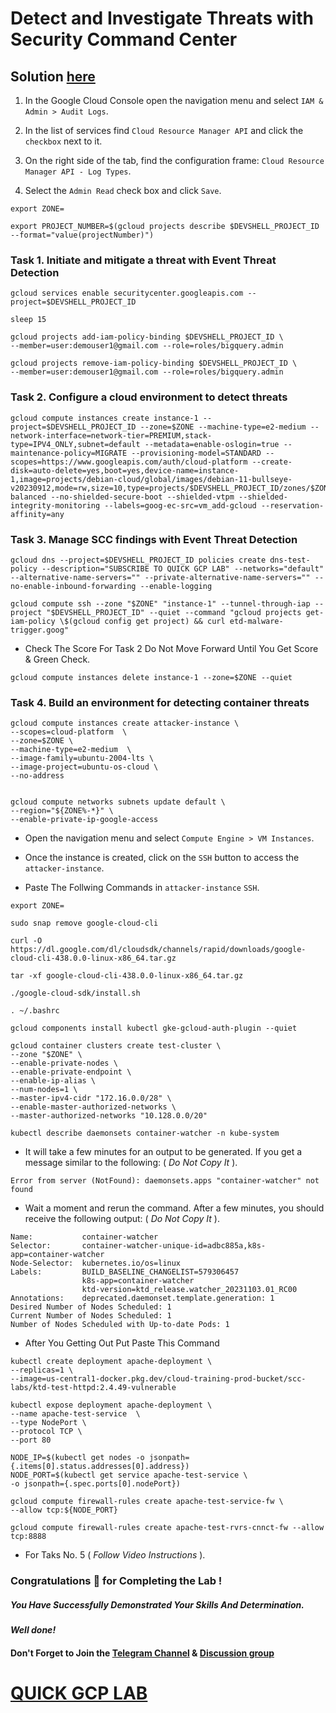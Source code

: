 # Detect and Investigate Threats with Security Command Center

## Solution [here]()

1. In the Google Cloud Console open the navigation menu and select `IAM & Admin > Audit Logs`.

2. In the list of services find `Cloud Resource Manager API` and click the `checkbox` next to it.

3. On the right side of the tab, find the configuration frame: `Cloud Resource Manager API - Log Types`.

4. Select the `Admin Read` check box and click `Save`.

```
export ZONE=
```
```
export PROJECT_NUMBER=$(gcloud projects describe $DEVSHELL_PROJECT_ID --format="value(projectNumber)")
```

### Task 1. Initiate and mitigate a threat with Event Threat Detection
```
gcloud services enable securitycenter.googleapis.com --project=$DEVSHELL_PROJECT_ID

sleep 15

gcloud projects add-iam-policy-binding $DEVSHELL_PROJECT_ID \
--member=user:demouser1@gmail.com --role=roles/bigquery.admin

gcloud projects remove-iam-policy-binding $DEVSHELL_PROJECT_ID \
--member=user:demouser1@gmail.com --role=roles/bigquery.admin
```
### Task 2. Configure a cloud environment to detect threats

```
gcloud compute instances create instance-1 --project=$DEVSHELL_PROJECT_ID --zone=$ZONE --machine-type=e2-medium --network-interface=network-tier=PREMIUM,stack-type=IPV4_ONLY,subnet=default --metadata=enable-oslogin=true --maintenance-policy=MIGRATE --provisioning-model=STANDARD --scopes=https://www.googleapis.com/auth/cloud-platform --create-disk=auto-delete=yes,boot=yes,device-name=instance-1,image=projects/debian-cloud/global/images/debian-11-bullseye-v20230912,mode=rw,size=10,type=projects/$DEVSHELL_PROJECT_ID/zones/$ZONE/diskTypes/pd-balanced --no-shielded-secure-boot --shielded-vtpm --shielded-integrity-monitoring --labels=goog-ec-src=vm_add-gcloud --reservation-affinity=any
```
### Task 3. Manage SCC findings with Event Threat Detection

```
gcloud dns --project=$DEVSHELL_PROJECT_ID policies create dns-test-policy --description="SUBSCRIBE TO QUICK GCP LAB" --networks="default" --alternative-name-servers="" --private-alternative-name-servers="" --no-enable-inbound-forwarding --enable-logging

gcloud compute ssh --zone "$ZONE" "instance-1" --tunnel-through-iap --project "$DEVSHELL_PROJECT_ID" --quiet --command "gcloud projects get-iam-policy \$(gcloud config get project) && curl etd-malware-trigger.goog"
```
* Check The Score For Task 2 Do Not Move Forward Until You Get Score & Green Check.

```
gcloud compute instances delete instance-1 --zone=$ZONE --quiet
```

### Task 4. Build an environment for detecting container threats

```
gcloud compute instances create attacker-instance \
--scopes=cloud-platform  \
--zone=$ZONE \
--machine-type=e2-medium  \
--image-family=ubuntu-2004-lts \
--image-project=ubuntu-os-cloud \
--no-address


gcloud compute networks subnets update default \
--region="${ZONE%-*}" \
--enable-private-ip-google-access
```

* Open the navigation menu and select `Compute Engine > VM Instances`.

* Once the instance is created, click on the `SSH` button to access the `attacker-instance`.

* Paste The Follwing Commands in `attacker-instance` `SSH`.

```
export ZONE=
```
```
sudo snap remove google-cloud-cli

curl -O https://dl.google.com/dl/cloudsdk/channels/rapid/downloads/google-cloud-cli-438.0.0-linux-x86_64.tar.gz

tar -xf google-cloud-cli-438.0.0-linux-x86_64.tar.gz

./google-cloud-sdk/install.sh
```
```
. ~/.bashrc

gcloud components install kubectl gke-gcloud-auth-plugin --quiet

gcloud container clusters create test-cluster \
--zone "$ZONE" \
--enable-private-nodes \
--enable-private-endpoint \
--enable-ip-alias \
--num-nodes=1 \
--master-ipv4-cidr "172.16.0.0/28" \
--enable-master-authorized-networks \
--master-authorized-networks "10.128.0.0/20"
```
```
kubectl describe daemonsets container-watcher -n kube-system
```

* It will take a few minutes for an output to be generated. If you get a message similar to the following: ( *Do Not Copy It* ).
```
Error from server (NotFound): daemonsets.apps "container-watcher" not found
```

* Wait a moment and rerun the command. After a few minutes, you should receive the following output: ( *Do Not Copy It* ).

```
Name:           container-watcher
Selector:       container-watcher-unique-id=adbc885a,k8s-app=container-watcher
Node-Selector:  kubernetes.io/os=linux
Labels:         BUILD_BASELINE_CHANGELIST=579306457
                k8s-app=container-watcher
                ktd-version=ktd_release.watcher_20231103.01_RC00
Annotations:    deprecated.daemonset.template.generation: 1
Desired Number of Nodes Scheduled: 1
Current Number of Nodes Scheduled: 1
Number of Nodes Scheduled with Up-to-date Pods: 1
```

* After You Getting Out Put Paste This Command

```
kubectl create deployment apache-deployment \
--replicas=1 \
--image=us-central1-docker.pkg.dev/cloud-training-prod-bucket/scc-labs/ktd-test-httpd:2.4.49-vulnerable

kubectl expose deployment apache-deployment \
--name apache-test-service  \
--type NodePort \
--protocol TCP \
--port 80

NODE_IP=$(kubectl get nodes -o jsonpath={.items[0].status.addresses[0].address})
NODE_PORT=$(kubectl get service apache-test-service \
-o jsonpath={.spec.ports[0].nodePort})

gcloud compute firewall-rules create apache-test-service-fw \
--allow tcp:${NODE_PORT}

gcloud compute firewall-rules create apache-test-rvrs-cnnct-fw --allow tcp:8888
```

* For Taks No. 5 ( *Follow Video Instructions* ).

### Congratulations 🎉 for Completing the Lab !

##### *You Have Successfully Demonstrated Your Skills And Determination.*

#### *Well done!*

#### Don't Forget to Join the [Telegram Channel](https://t.me/QuickGcpLab) & [Discussion group](https://t.me/QuickGcpLabChats)

# [QUICK GCP LAB](https://www.youtube.com/@quickgcplab)
